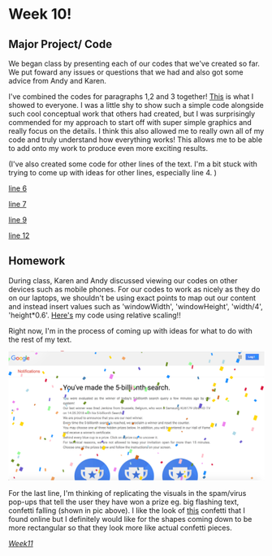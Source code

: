 # Week 10! 

## Major Project/ Code

We began class by presenting each of our codes that we've created so far. We put foward any issues or questions that we had and also got some advice from Andy and Karen.

I've combined the codes for paragraphs 1,2 and 3 together! [This](https://robymanlongat.github.io/c0dewords/week10/majorProject_all) is what I showed to everyone. I was a little shy to show such a simple code alongside such cool conceptual work that others had created, but I was surprisingly commended for my approach to start off with super simple graphics and really focus on the details. I think this also allowed me to really own all of my code and truly understand how everything works! This allows me to be able to add onto my work to produce even more exciting results. 

(I've also created some code for other lines of the text. I'm a bit stuck with trying to come up with ideas for other lines, especially line 4. )

[line 6](https://robymanlongat.github.io/c0dewords/week10/majorProject_para6)

[line 7](https://robymanlongat.github.io/c0dewords/week10/majorProject_para7) 

[line 9](https://robymanlongat.github.io/c0dewords/week10/majorProject_para9)

[line 12](https://robymanlongat.github.io/c0dewords/week10/majorProject_para12)

## Homework

During class, Karen and Andy discussed viewing our codes on other devices such as mobile phones. For our codes to work as nicely as they do on our laptops, we shouldn't be using exact points to map out our content and instead insert values such as 'windowWidth', 'windowHeight', 'width/4', 'height*0.6'. [Here's](https://robymanlongat.github.io/c0dewords/week10/majorProject_resized) my code using relative scaling!!

Right now, I'm in the process of coming up with ideas for what to do with the rest of my text. 

![](winner.png)

For the last line, I'm thinking of replicating the visuals in the spam/virus pop-ups that tell the user they have won a prize eg. big flashing text, confetti falling (shown in pic above). I like the look of [this](https://editor.p5js.org/FugQueue/sketches/saW0wiHMy) confetti that I found online but I definitely would like for the shapes coming down to be more rectangular so that they look more like actual confetti pieces. 

*[Week11](https://robymanlongat.github.io/c0dewords/week11)*
